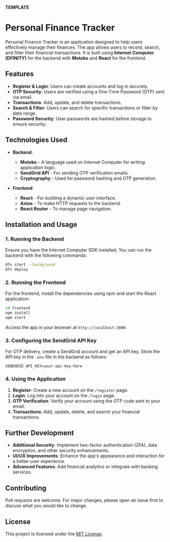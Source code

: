 **TEMPLATE**

# Personal Finance Tracker

Personal Finance Tracker is an application designed to help users effectively manage their finances. The app allows users to record, search, and filter their financial transactions. It is built using **Internet Computer (DFINITY)** for the backend with **Motoko** and **React** for the frontend.

## Features
- **Register & Login**: Users can create accounts and log in securely.
- **OTP Security**: Users are verified using a One-Time Password (OTP) sent via email.
- **Transactions**: Add, update, and delete transactions.
- **Search & Filter**: Users can search for specific transactions or filter by date range.
- **Password Security**: User passwords are hashed before storage to ensure security.

## Technologies Used
- **Backend**: 
  - **Motoko** - A language used on Internet Computer for writing application logic.
  - **SendGrid API** - For sending OTP verification emails.
  - **Cryptography** - Used for password hashing and OTP generation.
  
- **Frontend**:
  - **React** - For building a dynamic user interface.
  - **Axios** - To make HTTP requests to the backend.
  - **React Router** - To manage page navigation.


## Installation and Usage

### 1. Running the Backend
Ensure you have the Internet Computer SDK installed. You can run the backend with the following commands:
```bash
dfx start --background
dfx deploy
```

### 2. Running the Frontend
For the frontend, install the dependencies using npm and start the React application:
```bash
cd frontend
npm install
npm start
```

Access the app in your browser at `http://localhost:3000`.

### 3. Configuring the SendGrid API Key
For OTP delivery, create a SendGrid account and get an API key. Store the API key in the `.env` file in the backend as follows:
```
SENDGRID_API_KEY=your-api-key-here
```

### 4. Using the Application
1. **Register**: Create a new account on the `/register` page.
2. **Login**: Log into your account on the `/login` page.
3. **OTP Verification**: Verify your account using the OTP code sent to your email.
4. **Transactions**: Add, update, delete, and search your financial transactions.

## Further Development
- **Additional Security**: Implement two-factor authentication (2FA), data encryption, and other security enhancements.
- **UI/UX Improvements**: Enhance the app's appearance and interaction for a better user experience.
- **Advanced Features**: Add financial analytics or integrate with banking services.

## Contributing
Pull requests are welcome. For major changes, please open an issue first to discuss what you would like to change.

## License
This project is licensed under the [MIT License](LICENSE).
